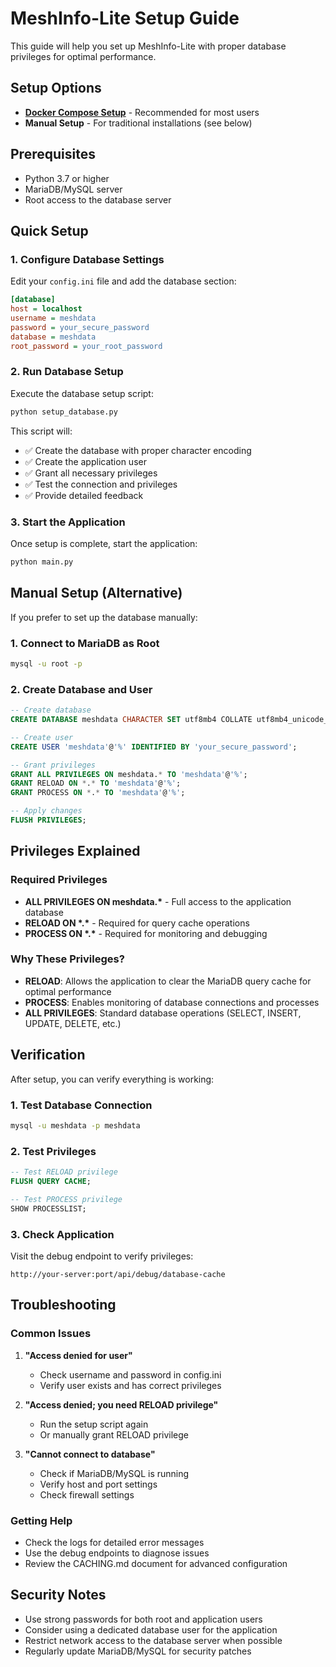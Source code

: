 # MeshInfo-Lite Setup Guide

This guide will help you set up MeshInfo-Lite with proper database privileges for optimal performance.

## Setup Options

- **[Docker Compose Setup](SETUP_DOCKER.md)** - Recommended for most users
- **Manual Setup** - For traditional installations (see below)

## Prerequisites

- Python 3.7 or higher
- MariaDB/MySQL server
- Root access to the database server

## Quick Setup

### 1. Configure Database Settings

Edit your `config.ini` file and add the database section:

```ini
[database]
host = localhost
username = meshdata
password = your_secure_password
database = meshdata
root_password = your_root_password
```

### 2. Run Database Setup

Execute the database setup script:

```bash
python setup_database.py
```

This script will:
- ✅ Create the database with proper character encoding
- ✅ Create the application user
- ✅ Grant all necessary privileges
- ✅ Test the connection and privileges
- ✅ Provide detailed feedback

### 3. Start the Application

Once setup is complete, start the application:

```bash
python main.py
```

## Manual Setup (Alternative)

If you prefer to set up the database manually:

### 1. Connect to MariaDB as Root

```bash
mysql -u root -p
```

### 2. Create Database and User

```sql
-- Create database
CREATE DATABASE meshdata CHARACTER SET utf8mb4 COLLATE utf8mb4_unicode_ci;

-- Create user
CREATE USER 'meshdata'@'%' IDENTIFIED BY 'your_secure_password';

-- Grant privileges
GRANT ALL PRIVILEGES ON meshdata.* TO 'meshdata'@'%';
GRANT RELOAD ON *.* TO 'meshdata'@'%';
GRANT PROCESS ON *.* TO 'meshdata'@'%';

-- Apply changes
FLUSH PRIVILEGES;
```

## Privileges Explained

### Required Privileges

- **ALL PRIVILEGES ON meshdata.\*** - Full access to the application database
- **RELOAD ON \*.\*** - Required for query cache operations
- **PROCESS ON \*.\*** - Required for monitoring and debugging

### Why These Privileges?

- **RELOAD**: Allows the application to clear the MariaDB query cache for optimal performance
- **PROCESS**: Enables monitoring of database connections and processes
- **ALL PRIVILEGES**: Standard database operations (SELECT, INSERT, UPDATE, DELETE, etc.)

## Verification

After setup, you can verify everything is working:

### 1. Test Database Connection

```bash
mysql -u meshdata -p meshdata
```

### 2. Test Privileges

```sql
-- Test RELOAD privilege
FLUSH QUERY CACHE;

-- Test PROCESS privilege
SHOW PROCESSLIST;
```

### 3. Check Application

Visit the debug endpoint to verify privileges:
```
http://your-server:port/api/debug/database-cache
```

## Troubleshooting

### Common Issues

1. **"Access denied for user"**
   - Check username and password in config.ini
   - Verify user exists and has correct privileges

2. **"Access denied; you need RELOAD privilege"**
   - Run the setup script again
   - Or manually grant RELOAD privilege

3. **"Cannot connect to database"**
   - Check if MariaDB/MySQL is running
   - Verify host and port settings
   - Check firewall settings

### Getting Help

- Check the logs for detailed error messages
- Use the debug endpoints to diagnose issues
- Review the CACHING.md document for advanced configuration

## Security Notes

- Use strong passwords for both root and application users
- Consider using a dedicated database user for the application
- Restrict network access to the database server when possible
- Regularly update MariaDB/MySQL for security patches 